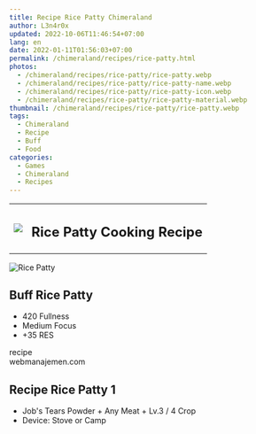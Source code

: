 ```yaml
---
title: Recipe Rice Patty Chimeraland
author: L3n4r0x
updated: 2022-10-06T11:46:54+07:00
lang: en
date: 2022-01-11T01:56:03+07:00
permalink: /chimeraland/recipes/rice-patty.html
photos:
  - /chimeraland/recipes/rice-patty/rice-patty.webp
  - /chimeraland/recipes/rice-patty/rice-patty-name.webp
  - /chimeraland/recipes/rice-patty/rice-patty-icon.webp
  - /chimeraland/recipes/rice-patty/rice-patty-material.webp
thumbnail: /chimeraland/recipes/rice-patty/rice-patty.webp
tags:
  - Chimeraland
  - Recipe
  - Buff
  - Food
categories:
  - Games
  - Chimeraland
  - Recipes
---
```


<section id="bootstrap-wrapper">
  <link
    rel="stylesheet"
    href="https://cdn.statically.io/gh/dimaslanjaka/Web-Manajemen/40ac3225/css/bootstrap-4.5-wrapper.css"
  />
  <div class="row mb-2">
    <div class="col-md-12 mb-2">
      <table class="table" id="post-info">
        <tbody>
          <tr>
            <td>
              <img
                class="d-inline-block me-2"
                src="/chimeraland/recipes/rice-patty/rice-patty-icon.webp"
                width="auto"
                height="auto"
              />
            </td>
            <td><h1 class="fs-5">Rice Patty Cooking Recipe</h1></td>
          </tr>
        </tbody>
      </table>
    </div>
  </div>
  <div class="card mb-2">
    <div class="row g-0">
      <div class="col-sm-4 position-relative mb-2">
        <img
          src="/chimeraland/recipes/rice-patty/rice-patty-material.webp"
          class="card-img fit-cover w-100 h-100"
          alt="Rice Patty"
          data-fancybox="true"
        />
      </div>
      <div class="col-sm-8 mb-2">
        <div class="card-body">
          <h2 class="card-title fs-5">Buff Rice Patty</h2>
          <div class="card-text">
            <ul>
              <li>420 Fullness</li>
              <li>Medium Focus</li>
              <li>+35 RES</li>
            </ul>
          </div>
          <span class="badge rounded-pill bg-dark text-white">recipe</span>
        </div>
        <div class="card-footer text-end text-muted">webmanajemen.com</div>
      </div>
    </div>
  </div>
  <div class="row mb-2">
    <div class="col-12 col-lg-6 recipe-item mb-2">
      <div class="card">
        <div class="card-body">
          <h2 class="card-title fs-5">Recipe Rice Patty 1</h2>
          <div class="card-text">
            <ul>
              <li>
                Job&#x27;s Tears Powder<span> + </span>Any Meat<span> + </span
                >Lv.3<span> / </span>4 Crop
              </li>
              <li>Device: Stove or Camp</li>
            </ul>
          </div>
        </div>
      </div>
    </div>
  </div>
</section>